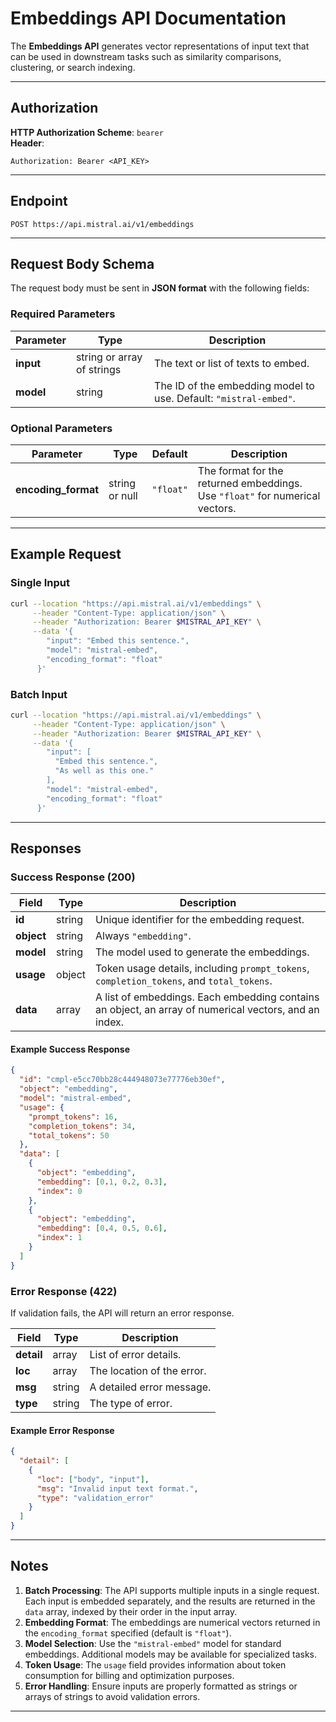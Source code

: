 
# Embeddings API Documentation

The **Embeddings API** generates vector representations of input text that can be used in downstream tasks such as similarity comparisons, clustering, or search indexing.

---

## Authorization

**HTTP Authorization Scheme**: `bearer`  
**Header**:  
```
Authorization: Bearer <API_KEY>
```

---

## Endpoint
```
POST https://api.mistral.ai/v1/embeddings
```

---

## Request Body Schema

The request body must be sent in **JSON format** with the following fields:

### Required Parameters

| Parameter           | Type                     | Description                                                      |
|---------------------|--------------------------|------------------------------------------------------------------|
| **input**           | string or array of strings | The text or list of texts to embed.                             |
| **model**           | string                   | The ID of the embedding model to use. Default: `"mistral-embed"`. |

### Optional Parameters

| Parameter           | Type                     | Default       | Description                                                      |
|---------------------|--------------------------|---------------|------------------------------------------------------------------|
| **encoding_format** | string or null           | `"float"`     | The format for the returned embeddings. Use `"float"` for numerical vectors. |

---

## Example Request

### Single Input
```bash
curl --location "https://api.mistral.ai/v1/embeddings" \
     --header "Content-Type: application/json" \
     --header "Authorization: Bearer $MISTRAL_API_KEY" \
     --data '{
        "input": "Embed this sentence.",
        "model": "mistral-embed",
        "encoding_format": "float"
      }'
```

### Batch Input
```bash
curl --location "https://api.mistral.ai/v1/embeddings" \
     --header "Content-Type: application/json" \
     --header "Authorization: Bearer $MISTRAL_API_KEY" \
     --data '{
        "input": [
          "Embed this sentence.",
          "As well as this one."
        ],
        "model": "mistral-embed",
        "encoding_format": "float"
      }'
```

---

## Responses

### Success Response (200)

| Field              | Type          | Description                                                                 |
|--------------------|---------------|-----------------------------------------------------------------------------|
| **id**             | string        | Unique identifier for the embedding request.                               |
| **object**         | string        | Always `"embedding"`.                                                      |
| **model**          | string        | The model used to generate the embeddings.                                 |
| **usage**          | object        | Token usage details, including `prompt_tokens`, `completion_tokens`, and `total_tokens`. |
| **data**           | array         | A list of embeddings. Each embedding contains an object, an array of numerical vectors, and an index. |

#### Example Success Response
```json
{
  "id": "cmpl-e5cc70bb28c444948073e77776eb30ef",
  "object": "embedding",
  "model": "mistral-embed",
  "usage": {
    "prompt_tokens": 16,
    "completion_tokens": 34,
    "total_tokens": 50
  },
  "data": [
    {
      "object": "embedding",
      "embedding": [0.1, 0.2, 0.3],
      "index": 0
    },
    {
      "object": "embedding",
      "embedding": [0.4, 0.5, 0.6],
      "index": 1
    }
  ]
}
```

### Error Response (422)

If validation fails, the API will return an error response.

| Field              | Type          | Description                                                                 |
|--------------------|---------------|-----------------------------------------------------------------------------|
| **detail**         | array         | List of error details.                                                     |
| **loc**            | array         | The location of the error.                                                 |
| **msg**            | string        | A detailed error message.                                                  |
| **type**           | string        | The type of error.                                                         |

#### Example Error Response
```json
{
  "detail": [
    {
      "loc": ["body", "input"],
      "msg": "Invalid input text format.",
      "type": "validation_error"
    }
  ]
}
```

---

## Notes

1. **Batch Processing**: The API supports multiple inputs in a single request. Each input is embedded separately, and the results are returned in the `data` array, indexed by their order in the input array.
2. **Embedding Format**: The embeddings are numerical vectors returned in the `encoding_format` specified (default is `"float"`).
3. **Model Selection**: Use the `"mistral-embed"` model for standard embeddings. Additional models may be available for specialized tasks.
4. **Token Usage**: The `usage` field provides information about token consumption for billing and optimization purposes.
5. **Error Handling**: Ensure inputs are properly formatted as strings or arrays of strings to avoid validation errors.

---
